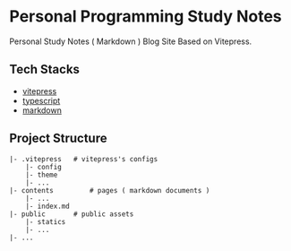 # Personal Programming Study Notes

Personal Study Notes ( Markdown ) Blog Site Based on Vitepress.

## Tech Stacks

- [vitepress]()
- [typescript]()
- [markdown]()

## Project Structure

```shell
|- .vitepress   # vitepress's configs
    |- config
    |- theme
    |- ...
|- contents         # pages ( markdown documents )
    |- ...
    |- index.md
|- public       # public assets
    |- statics
    |- ...
|- ...
```
